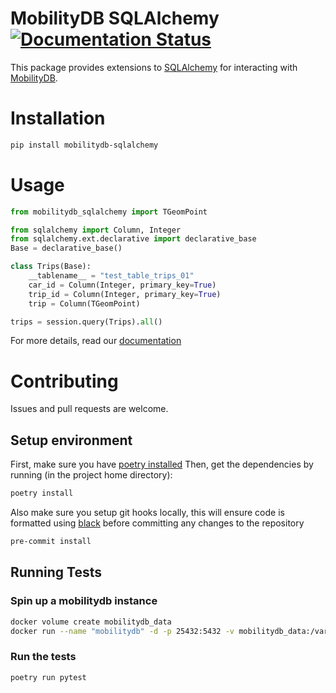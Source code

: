MobilityDB SQLAlchemy [![Documentation Status](https://readthedocs.org/projects/mobilitydb-sqlalchemy/badge/?version=latest)](https://mobilitydb-sqlalchemy.readthedocs.io/en/latest/?badge=latest)
====
This package provides extensions to [SQLAlchemy](http://sqlalchemy.org/) for interacting with [MobilityDB](https://github.com/ULB-CoDE-WIT/MobilityDB).

# Installation
```sh
pip install mobilitydb-sqlalchemy
```

# Usage

```py
from mobilitydb_sqlalchemy import TGeomPoint

from sqlalchemy import Column, Integer
from sqlalchemy.ext.declarative import declarative_base
Base = declarative_base()

class Trips(Base):
    __tablename__ = "test_table_trips_01"
    car_id = Column(Integer, primary_key=True)
    trip_id = Column(Integer, primary_key=True)
    trip = Column(TGeomPoint)

trips = session.query(Trips).all()
```

For more details, read our [documentation](https://mobilitydb-sqlalchemy.readthedocs.io/en/latest/)

# Contributing
Issues and pull requests are welcome.

## Setup environment
First, make sure you have [poetry installed](https://python-poetry.org/docs/#installation)
Then, get the dependencies by running (in the project home directory):
```sh
poetry install
```
Also make sure you setup git hooks locally, this will ensure code is formatted using [black](https://github.com/psf/black) before committing any changes to the repository
```sh
pre-commit install
```

## Running Tests

### Spin up a mobilitydb instance
```sh
docker volume create mobilitydb_data
docker run --name "mobilitydb" -d -p 25432:5432 -v mobilitydb_data:/var/lib/postgresql codewit/mobilitydb
```

### Run the tests
```sh
poetry run pytest
```
